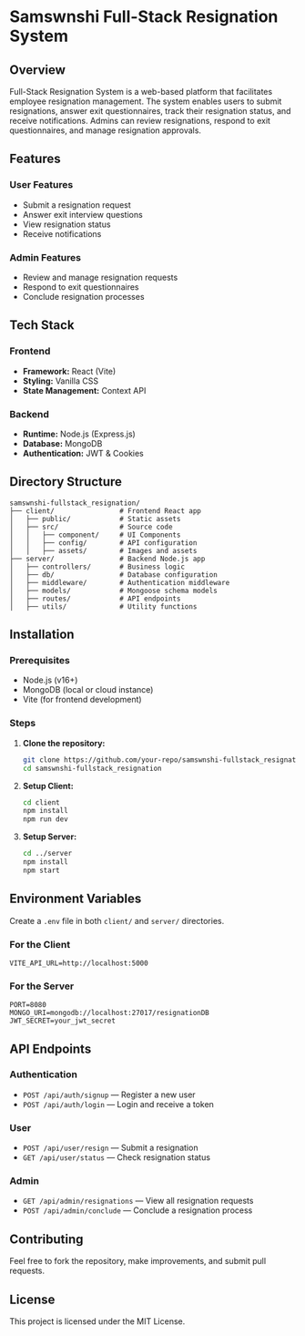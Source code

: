# Samswnshi Full-Stack Resignation System

## Overview
Full-Stack Resignation System is a web-based platform that facilitates employee resignation management. The system enables users to submit resignations, answer exit questionnaires, track their resignation status, and receive notifications. Admins can review resignations, respond to exit questionnaires, and manage resignation approvals.

## Features
### User Features
- Submit a resignation request
- Answer exit interview questions
- View resignation status
- Receive notifications

### Admin Features
- Review and manage resignation requests
- Respond to exit questionnaires
- Conclude resignation processes

## Tech Stack
### Frontend
- **Framework:** React (Vite)
- **Styling:** Vanilla CSS
- **State Management:** Context API

### Backend
- **Runtime:** Node.js (Express.js)
- **Database:** MongoDB
- **Authentication:** JWT & Cookies

## Directory Structure
```text
samswnshi-fullstack_resignation/
├── client/                # Frontend React app
│   ├── public/            # Static assets
│   ├── src/               # Source code
│   │   ├── component/     # UI Components
│   │   ├── config/        # API configuration
│   │   ├── assets/        # Images and assets
├── server/                # Backend Node.js app
│   ├── controllers/       # Business logic
│   ├── db/                # Database configuration
│   ├── middleware/        # Authentication middleware
│   ├── models/            # Mongoose schema models
│   ├── routes/            # API endpoints
│   ├── utils/             # Utility functions
```

## Installation
### Prerequisites
- Node.js (v16+)
- MongoDB (local or cloud instance)
- Vite (for frontend development)

### Steps
1. **Clone the repository:**
   ```sh
   git clone https://github.com/your-repo/samswnshi-fullstack_resignation.git
   cd samswnshi-fullstack_resignation
   ```
2. **Setup Client:**
   ```sh
   cd client
   npm install
   npm run dev
   ```
3. **Setup Server:**
   ```sh
   cd ../server
   npm install
   npm start
   ```

## Environment Variables
Create a `.env` file in both `client/` and `server/` directories.

### For the Client
```env
VITE_API_URL=http://localhost:5000
```

### For the Server
```env
PORT=8080
MONGO_URI=mongodb://localhost:27017/resignationDB
JWT_SECRET=your_jwt_secret
```

## API Endpoints
### Authentication
- `POST /api/auth/signup` — Register a new user
- `POST /api/auth/login` — Login and receive a token

### User
- `POST /api/user/resign` — Submit a resignation
- `GET /api/user/status` — Check resignation status

### Admin
- `GET /api/admin/resignations` — View all resignation requests
- `POST /api/admin/conclude` — Conclude a resignation process

## Contributing
Feel free to fork the repository, make improvements, and submit pull requests.

## License
This project is licensed under the MIT License.